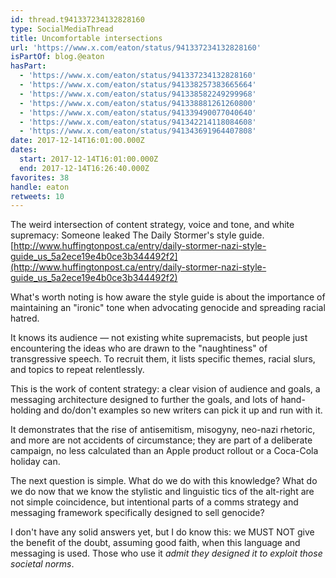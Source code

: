 ```yaml
---
id: thread.t941337234132828160
type: SocialMediaThread
title: Uncomfortable intersections
url: 'https://www.x.com/eaton/status/941337234132828160'
isPartOf: blog.@eaton
hasPart:
  - 'https://www.x.com/eaton/status/941337234132828160'
  - 'https://www.x.com/eaton/status/941338257383665664'
  - 'https://www.x.com/eaton/status/941338582249299968'
  - 'https://www.x.com/eaton/status/941338881261260800'
  - 'https://www.x.com/eaton/status/941339490077040640'
  - 'https://www.x.com/eaton/status/941342214118084608'
  - 'https://www.x.com/eaton/status/941343691964407808'
date: 2017-12-14T16:01:00.000Z
dates:
  start: 2017-12-14T16:01:00.000Z
  end: 2017-12-14T16:26:40.000Z
favorites: 38
handle: eaton
retweets: 10
---
```

The weird intersection of content strategy, voice and tone, and white supremacy: Someone leaked The Daily Stormer's style guide. [http://www.huffingtonpost.ca/entry/daily-stormer-nazi-style-guide_us_5a2ece19e4b0ce3b344492f2](http://www.huffingtonpost.ca/entry/daily-stormer-nazi-style-guide_us_5a2ece19e4b0ce3b344492f2)

What's worth noting is how aware the style guide is about the importance of maintaining an "ironic" tone when advocating genocide and spreading racial hatred.

It knows its audience — not existing white supremacists, but people just encountering the ideas who are drawn to the "naughtiness" of transgressive speech. To recruit them, it lists specific themes, racial slurs, and topics to repeat relentlessly.

This is the work of content strategy: a clear vision of audience and goals, a messaging architecture designed to further the goals, and lots of hand-holding and do/don't examples so new writers can pick it up and run with it.

It demonstrates that the rise of antisemitism, misogyny, neo-nazi rhetoric, and more are not accidents of circumstance; they are part of a deliberate campaign, no less calculated than an Apple product rollout or a Coca-Cola holiday can.

The next question is simple. What do we do with this knowledge? What do we do now that we know the stylistic and linguistic tics of the alt-right are not simple coincidence, but intentional parts of a comms strategy and messaging framework specifically designed to sell genocide?

I don't have any solid answers yet, but I do know this: we MUST NOT give the benefit of the doubt, assuming good faith, when this language and messaging is used. Those who use it *admit they designed it to exploit those societal norms*.
